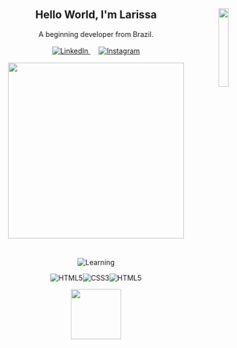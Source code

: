 <link rel="preconnect" href="https://fonts.googleapis.com">
<link rel="preconnect" href="https://fonts.gstatic.com" crossorigin>
<link href="https://fonts.googleapis.com/css2?family=Source+Code+Pro:wght@600&display=swap" rel="stylesheet"> 

<h2 align = "center"><img src= "https://i.pinimg.com/originals/5b/79/61/5b79617e87149ba691fed680cde2e5d3.gif" width = 20% align = "right"/>Hello World, I'm Larissa</h1>
<p align = center> A beginning developer from Brazil. </p>
<p align = center>    
    <a href=https://www.linkedin.com/in/larissa-fernandes->
      <img src="https://img.shields.io/badge/LinkedIn-fabd2f?style=for-the-badge&logo=linkedin&logoColor=0d1117" alt="LinkedIn"/>
  </a>ㅤ
    <a href=https://instagram.com/nee.bovary>
      <img src="https://img.shields.io/badge/Instagram-fabd2f?style=for-the-badge&logo=instagram&logoColor=0d1117" alt="Instagram"/>
  </a>
</p>
<p align="center">
  <a href="#"><img src="https://camo.githubusercontent.com/8c6c9fe8b20a0f099ab74e04175f8e1a7a87fa1a83ca707246c8112f14ee12da/68747470733a2f2f6769746875622d726561646d652d73746174732e76657263656c2e6170702f6170693f757365726e616d653d4c6172697373612d4665726e616e646573267468656d653d67727576626f7826686964653d7374617273" data-canonical-src="https://github-readme-stats.vercel.app/api?username=Larissa-Fernandes&amp;show_icons=true&amp;count_private=true&amp;theme=gruvbox" style="max-width:100%;" width="350"></a>
</p>

<h1> </h1>

<p align="center"><img src="https://img.shields.io/badge/learning-0d1117?style=for-the-badge" alt="Learning"/></p>
<p align="center">
    <img src="https://img.shields.io/badge/HTML5-739866?style=for-the-badge&logo=html5&logoColor=white" alt="HTML5"/><img src="https://img.shields.io/badge/CSS3-739866?&style=for-the-badge&logo=css3&logoColor=white" alt="CSS3"/><img src="https://img.shields.io/badge/JavaScript-739866?&style=for-the-badge&logo=JavaScript&logoColor=white" alt="HTML5"/>
</p>
<p align = "center"><img src="https://i.pinimg.com/originals/fb/60/3e/fb603e7db49ac9b0ce7f055d657ca288.gif" height = 100px/></p>
